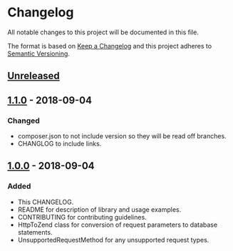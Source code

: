 # Changelog
All notable changes to this project will be documented in this file.

The format is based on [Keep a Changelog](http://keepachangelog.com/en/1.0.0/)
and this project adheres to [Semantic Versioning](http://semver.org/spec/v2.0.0.html).

## [Unreleased]

## [1.1.0] - 2018-09-04

### Changed
- composer.json to not include version so they will be read off branches.
- CHANGLOG to include links.

## [1.0.0] - 2018-09-04

### Added
- This CHANGELOG.
- README for description of library and usage examples.
- CONTRIBUTING for contributing guidelines.
- HttpToZend class for conversion of request parameters to database statements.
- UnsupportedRequestMethod for any unsupported request types.

[Unreleased]: https://github.com/aidan-casey/http-parser/compare/v1.0.0...HEAD
[1.1.0]: https://github.com/aidan-casey/http-parser/compare/v1.0.0...v1.1.0
[1.0.0]: https://github.com/aidan-casey/http-parser/releases/tag/v1.0.0